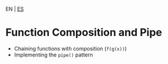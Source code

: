 <!-- MULTILANGUAJE MENU START -->
EN | [ES](https://lckpig.gitbook.io/es-practical-dev-handbook/typescript/functional-programming/function-composition-pipe)
<!-- MULTILANGUAJE MENU END -->

# Function Composition and Pipe

- Chaining functions with composition (`f(g(x))`)
- Implementing the `pipe()` pattern 